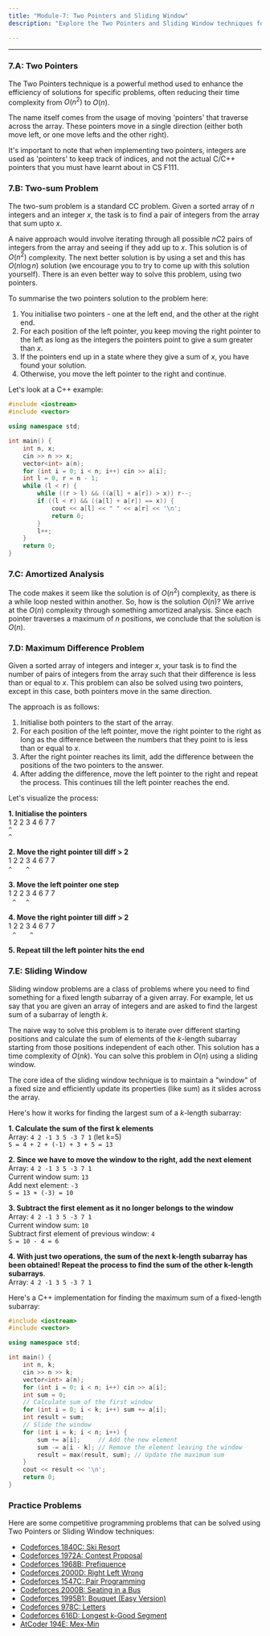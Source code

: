 ```yaml
---
title: "Module-7: Two Pointers and Sliding Window"
description: "Explore the Two Pointers and Sliding Window techniques for optimizing algorithm complexities from O(n^2) to O(n) or O(nk) to O(n)."

---
```

-----
### 7.A: Two Pointers

The Two Pointers technique is a powerful method used to enhance the efficiency of solutions for specific problems, often reducing their time complexity from $O(n^2)$ to $O(n)$.

The name itself comes from the usage of moving 'pointers' that traverse across the array. These pointers move in a single direction (either both move left, or one move lefts and the other right).

It's important to note that when implementing two pointers, integers are used as 'pointers' to keep track of indices, and not the actual C/C++ pointers that you must have learnt about in CS F111.

### 7.B: Two-sum Problem

The two-sum problem is a standard CC problem. Given a sorted array of $n$ integers and an integer $x$, the task is to find a pair of integers from the array that sum upto $x$.

A naive approach would involve iterating through all possible $nC2$ pairs of integers from the array and seeing if they add up to $x$. This solution is of $O(n^2)$ complexity. The next better solution is by using a set and this has $O(n \log n)$ solution (we encourage you to try to come up with this solution yourself). There is an even better way to solve this problem, using two pointers.

To summarise the two pointers solution to the problem here:

1.  You initialise two pointers - one at the left end, and the other at the right end.
2.  For each position of the left pointer, you keep moving the right pointer to the left as long as the integers the pointers point to give a sum greater than $x$.
3.  If the pointers end up in a state where they give a sum of $x$, you have found your solution.
4.  Otherwise, you move the left pointer to the right and continue.

Let's look at a C++ example:

```cpp
#include <iostream>
#include <vector>

using namespace std;

int main() {
    int n, x;
    cin >> n >> x;
    vector<int> a(n);
    for (int i = 0; i < n; i++) cin >> a[i];
    int l = 0, r = n - 1;
    while (l < r) {
        while ((r > l) && ((a[l] + a[r]) > x)) r--;
        if ((l < r) && ((a[l] + a[r]) == x)) {
            cout << a[l] << " " << a[r] << '\n';
            return 0;
        }
        l++;
    }
    return 0;
}
```

### 7.C: Amortized Analysis

The code makes it seem like the solution is of $O(n^2)$ complexity, as there is a while loop nested within another. So, how is the solution $O(n)$? We arrive at the $O(n)$ complexity through something amortized analysis. Since each pointer traverses a maximum of $n$ positions, we conclude that the solution is $O(n)$.

### 7.D: Maximum Difference Problem

Given a sorted array of integers and integer $x$, your task is to find the number of pairs of integers from the array such that their difference is less than or equal to $x$. This problem can also be solved using two pointers, except in this case, both pointers move in the same direction.

The approach is as follows:

1.  Initialise both pointers to the start of the array.
2.  For each position of the left pointer, move the right pointer to the right as long as the difference between the numbers that they point to is less than or equal to $x$.
3.  After the right pointer reaches its limit, add the difference between the positions of the two pointers to the answer.
4.  After adding the difference, move the left pointer to the right and repeat the process. This continues till the left pointer reaches the end.

Let's visualize the process:

**1. Initialise the pointers**  
1 2 2 3 4 6 7 7  
`^`  
`^`

**2. Move the right pointer till diff \> 2**  
1 2 2 3 4 6 7 7  
`^`&nbsp;&nbsp;&nbsp;&nbsp;&nbsp;&nbsp;&nbsp;`^`  

**3. Move the left pointer one step**  
1 2 2 3 4 6 7 7  
&nbsp;&nbsp;`^`&nbsp;&nbsp;&nbsp;&nbsp;&nbsp;`^`  

**4. Move the right pointer till diff \> 2**  
1 2 2 3 4 6 7 7  
&nbsp;&nbsp;`^`&nbsp;&nbsp;&nbsp;&nbsp;&nbsp;&nbsp;&nbsp;`^`  

**5. Repeat till the left pointer hits the end**

### 7.E: Sliding Window

Sliding window problems are a class of problems where you need to find something for a fixed length subarray of a given array. For example, let us say that you are given an array of integers and are asked to find the largest sum of a subarray of length $k$.

The naive way to solve this problem is to iterate over different starting positions and calculate the sum of elements of the $k$-length subarray starting from those positions independent of each other. This solution has a time complexity of $O(nk)$. You can solve this problem in $O(n)$ using a sliding window.

The core idea of the sliding window technique is to maintain a "window" of a fixed size and efficiently update its properties (like sum) as it slides across the array.

Here's how it works for finding the largest sum of a $k$-length subarray:

**1. Calculate the sum of the first k elements**  
Array: `4 2 -1 3 5 -3 7 1` (let k=5)  
`S = 4 + 2 + (-1) + 3 + 5 = 13`  

**2. Since we have to move the window to the right, add the next element**  
Array: `4 2 -1 3 5 -3 7 1`  
Current window sum: `13`  
Add next element: `-3`  
`S = 13 + (-3) = 10`  

**3. Subtract the first element as it no longer belongs to the window**  
Array: `4 2 -1 3 5 -3 7 1`  
Current window sum: `10`  
Subtract first element of previous window: `4`  
`S = 10 - 4 = 6`  

**4. With just two operations, the sum of the next k-length subarray has been obtained\! Repeat the process to find the sum of the other k-length subarrays**.  
Array: `4 2 -1 3 5 -3 7 1`  

Here's a C++ implementation for finding the maximum sum of a fixed-length subarray:

```cpp
#include <iostream>
#include <vector>

using namespace std;

int main() {
    int n, k;
    cin >> n >> k;
    vector<int> a(n);
    for (int i = 0; i < n; i++) cin >> a[i];
    int sum = 0;
    // Calculate sum of the first window
    for (int i = 0; i < k; i++) sum += a[i];
    int result = sum;
    // Slide the window
    for (int i = k; i < n; i++) {
        sum += a[i];     // Add the new element
        sum -= a[i - k]; // Remove the element leaving the window
        result = max(result, sum); // Update the maximum sum
    }
    cout << result << '\n';
    return 0;
}
```

### Practice Problems

Here are some competitive programming problems that can be solved using Two Pointers or Sliding Window techniques:

  * [Codeforces 1840C: Ski Resort](https://codeforces.com/contest/1840/problem/C)
  * [Codeforces 1972A: Contest Proposal](https://codeforces.com/contest/1972/problem/A)
  * [Codeforces 1968B: Prefiquence](https://codeforces.com/problemset/problem/1968/B)
  * [Codeforces 2000D: Right Left Wrong](https://codeforces.com/contest/2000/problem/D)
  * [Codeforces 1547C: Pair Programming](https://codeforces.com/problemset/problem/1547/C)
  * [Codeforces 2000B: Seating in a Bus](https://codeforces.com/contest/2000/problem/B)
  * [Codeforces 1995B1: Bouquet (Easy Version)](https://codeforces.com/contest/1995/problem/B1)
  * [Codeforces 978C: Letters](https://codeforces.com/problemset/problem/978/C)
  * [Codeforces 616D: Longest k-Good Segment](https://codeforces.com/problemset/problem/616/D)
  * [AtCoder 194E: Mex-Min](https://atcoder.jp/contests/abc194/tasks/abc194_e)